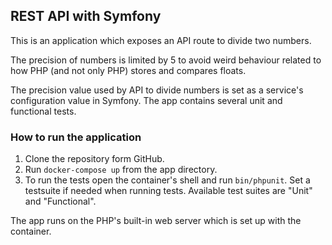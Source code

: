 ## REST API with Symfony

This is an application which exposes an API route to divide two numbers.

The precision of numbers is limited by 5 to avoid weird behaviour related to how PHP (and not only PHP) stores and
compares floats.

The precision value used by API to divide numbers is set as a service's configuration value in Symfony.
The app contains several unit and functional tests.

### How to run the application
1. Clone the repository form GitHub.
2. Run ```docker-compose up``` from the app directory.
3. To run the tests open the container's shell and run ```bin/phpunit```. Set a testsuite if needed when running tests.
Available test suites are "Unit" and "Functional".

The app runs on the PHP's built-in web server which is set up with the container.
